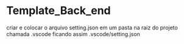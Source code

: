 # Template_Back_end
criar e colocar o arquivo setting.json em um pasta na raiz do projeto chamada .vscode
ficando assim .vscode/setting.json
